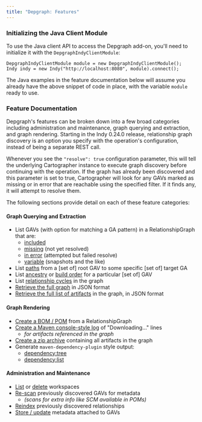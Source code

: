 ```yaml
---
title: "Depgraph: Features"
---
```


### Initializing the Java Client Module

To use the Java client API to access the Depgraph add-on, you'll need to initialize it with the `DepgraphIndyClientModule`:

    DepgraphIndyClientModule module = new DepgraphIndyClientModule();
    Indy indy = new Indy("http://localhost:8080", module).connect();

The Java examples in the feature documentation below will assume you already have the above snippet of code in place, with the variable `module` ready to use.

### Feature Documentation

Depgraph's features can be broken down into a few broad categories including administration and maintenance, graph querying and extraction, and graph rendering. Starting in the Indy 0.24.0 release, relationship graph discovery is an option you specify with the operation's configuration, instead of being a separate REST call. 

Whenever you see the `"resolve": true` configuration parameter, this will tell the underlying Cartographer instance to execute graph discovery before continuing with the operation. If the graph has already been discovered and this parameter is set to true, Cartographer will look for any GAVs marked as missing or in error that are reachable using the specified filter. If it finds any, it will attempt to resolve them.

The following sections provide detail on each of these feature categories:

#### Graph Querying and Extraction
<a name="query"></a>

* List GAVs (with option for matching a GA pattern) in a RelationshipGraph that are:
  * [included](features/list-included-gavs.html)
  * [missing](features/list-missing-gavs.html) (not yet resolved)
  * [in error](features/list-gavs-with-errors.html) (attempted but failed resolve)
  * [variable](features/list-variable-gavs.html) (snapshots and the like)
* List [paths](features/list-paths.html) from a [set of] root GAV to some specific [set of] target GA
* List [ancestry](features/list-ancestry.html) or [build order](build-order.html) for a particular [set of] GAV
* List [relationship cycles](features/list-cycles.html) in the graph
* [Retrieve the full graph](features/graph-export.html) in JSON format
* [Retrieve the full list of artifacts](features/list-artifacts.html) in the graph, in JSON format

#### Graph Rendering
<a name="render"></a>

* [Create a BOM / POM](features/pom-generation.html) from a RelationshipGraph
* [Create a Maven console-style log](features/downlog.html) of "Downloading..." lines
  * *for artifacts referenced in the graph*
* [Create a zip archive](features/repo-zip.html) containing all artifacts in the graph
* Generate `maven-dependency-plugin` style output:
  * [dependency:tree](features/dep-tree.html)
  * [dependency:list](features/dep-list.html)

#### Administration and Maintenance
<a name="admin"></a>

* [List](features/list-workspaces.html) or [delete](features/delete-workspace.html) workspaces
* [Re-scan](features/rescan-metadata.html) previously discovered GAVs for metadata
  * *(scans for extra info like SCM available in POMs)*
* [Reindex](features/reindex-graph.html) previously discovered relationships
* [Store / update](features/store-update-metadata.html) metadata attached to GAVs
